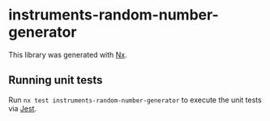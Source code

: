 # instruments-random-number-generator

This library was generated with [Nx](https://nx.dev).

## Running unit tests

Run `nx test instruments-random-number-generator` to execute the unit tests via [Jest](https://jestjs.io).
